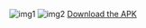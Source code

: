 ![img1](https://github.com/user-attachments/assets/9a8f6358-a84c-447b-ae7a-dd8ead8a8c6f)
![img2](https://github.com/user-attachments/assets/c9fb78e7-438e-48ea-98ee-db06ab5f1350)
[Download the APK]([https://drive.google.com/file/d/15hvjJS19wh5d58jzBM6AZYZ44xtOo1ah/view?usp=sharing](https://drive.google.com/file/d/1uVInFUwAFvztB6qB4WHc_ZZmCA01M2fY/view?usp=sharing))
